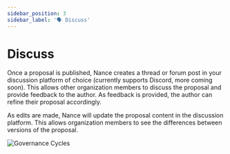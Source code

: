 ```yaml
---
sidebar_position: 3
sidebar_label: '🗣 Discuss'
---
```


# Discuss

Once a proposal is published, Nance creates a thread or forum post in your discussion platform of choice (currently supports Discord, more coming soon). This allows other organization members to discuss the proposal and provide feedback to the author. As feedback is provided, the author can refine their proposal accordingly.

As edits are made, Nance will update the proposal content in the discussion platform. This allows organization members to see the differences between versions of the proposal.

![Governance Cycles](/img/discussion-temperaturecheck.png)
